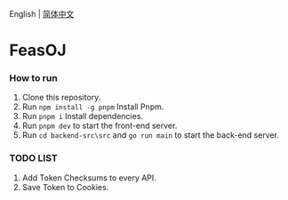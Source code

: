 English | [简体中文](README_CN.md)
# FeasOJ

### How to run

1. Clone this repository.
2. Run `npm install -g pnpm` Install Pnpm.
3. Run `pnpm i` Install dependencies.
4. Run `pnpm dev` to start the front-end server.
5. Run `cd backend-src\src` and `go run main` to start the back-end server.

### TODO LIST

1. Add Token Checksums to every API.
2. Save Token to Cookies.